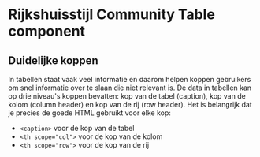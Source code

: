<!-- @license CC0-1.0 -->

# Rijkshuisstijl Community Table component

## Duidelijke koppen

In tabellen staat vaak veel informatie en daarom helpen koppen gebruikers om snel informatie over te slaan die niet relevant is. De data in tabellen kan op drie niveau's koppen bevatten: kop van de tabel (caption), kop van de kolom (column header) en kop van de rij (row header). Het is belangrijk dat je precies de goede HTML gebruikt voor elke kop:

- `<caption>` voor de kop van de tabel
- `<th scope="col">` voor de kop van de kolom
- `<th scope="row">` voor de kop van de rij
